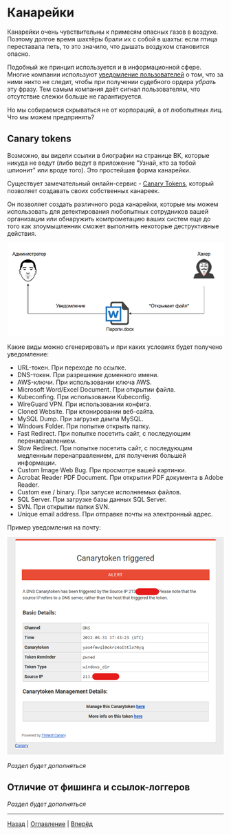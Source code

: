 # Канарейки

Канарейки очень чувствительны к примесям опасных газов в воздухе.
Поэтому долгое время шахтёры брали их с собой в шахты: если птица
переставала петь, то это значило, что дышать воздухом становится
опасно.

Подобный же принцип используется и в информационной сфере. Многие
компании используют [уведомление пользователей](https://ru.wikipedia.org/wiki/Свидетельство_канарейки)
о том, что за ними никто не следит, чтобы при получении судебного
ордера *убрать* эту фразу. Тем самым компания даёт сигнал пользователям,
что отсутствие слежки больше не гарантируется.

Но мы собираемся скрываться не от корпораций, а от любопытных лиц.
Что мы можем предпринять?

## Canary tokens

Возможно, вы видели ссылки в биографии на странице ВК, которые никуда
не ведут (либо ведут в приложение "Узнай, кто за тобой шпионит" или
вроде того). Это простейшая форма канарейки.

Существует замечательный онлайн-сервис - [Canary Tokens](https://canarytokens.org/generate), который позволяет создавать своих собственных канареек.

Он позволяет создать различного рода канарейки, которые мы можем использовать для детектирования любопытных сотрудников вашей организации или обнаружить компрометацию ваших систем еще до того как злоумышленник сможет выполнить некоторые деструктивные действия.

<img width="550" alt="Выключение автозаполнения в поисковой строке" src="../img/canary_token_flow.png">

Какие виды можно сгенерировать и при каких условиях будет получено уведомление:
-  URL-токен. При переходе по ссылке.
-  DNS-токен. При разрешение доменного имени.
-  AWS-ключи. При использовании ключа AWS.
-  Microsoft Word/Excel Document. При открытии файла.
-  Kubeconfing. При использовании Kubeconfig.
-  WireGuard VPN. При использовании конфига.
-  Cloned Website. При клонировании веб-сайта.
-  MySQL Dump. При загрузке дампа MySQL.
-  Windows Folder. При попытке открыть папку.
-  Fast Redirect. При попытке посетить сайт, с последующим перенаправлением.
-  Slow Redirect. При попытке посетить сайт, с последующим медленным перенаправлением, для получения большей информации.
-  Custom Image Web Bug. При просмотре вашей картинки.
-  Acrobat Reader PDF Document. При открытии PDF документа в Adobe Reader.
-  Custom exe / binary. При запуске исполняемых файлов.
-  SQL Server. При загрузке базы данных SQL Server.
-  SVN. При открытии папки SVN.
-  Unique email address. При отправке почты на электронный адрес.

Пример уведомления на почту:

<img width="550" alt="Пример уведомления canary-токена" src="../img/canary_token_example.png">

*Раздел будет дополняться*

## Отличие от фишинга и ссылок-логгеров

*Раздел будет дополняться*

---

[Назад](./breach-detection.md) | [Оглавление](../README.md) | [Вперёд](./making-breaches-useless.md)